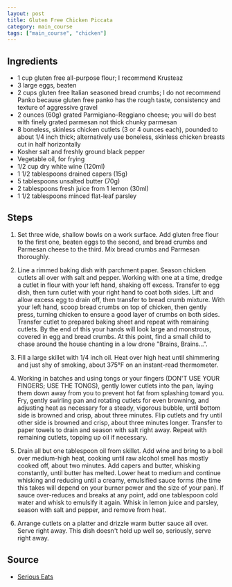 ```yaml
---
layout: post
title: Gluten Free Chicken Piccata
category: main_course
tags: ["main_course", "chicken"]
---
```

## Ingredients

* 1 cup gluten free all-purpose flour; I recommend Krusteaz
* 3 large eggs, beaten
* 2 cups gluten free Italian seasoned bread crumbs; I do not recommend Panko because gluten free panko has the rough taste, consistency and texture of aggressive gravel
* 2 ounces (60g) grated Parmigiano-Reggiano cheese; you will do best with finely grated parmesan not thick chunky parmesan
* 8 boneless, skinless chicken cutlets (3 or 4 ounces each), pounded to about 1/4 inch thick; alternatively use  boneless, skinless chicken breasts cut in half horizontally
* Kosher salt and freshly ground black pepper
* Vegetable oil, for frying
* 1/2 cup dry white wine (120ml)
* 1 1/2 tablespoons drained capers (15g)
* 5 tablespoons unsalted butter (70g)
* 2 tablespoons fresh juice from 1 lemon (30ml)
* 1 1/2 tablespoons minced flat-leaf parsley

## Steps

1.  Set three wide, shallow bowls on a work surface. Add gluten free flour to the first one, beaten eggs to the second, and bread crumbs and Parmesan cheese to the third. Mix bread crumbs and Parmesan thoroughly.

2.  Line a rimmed baking dish with parchment paper. Season chicken cutlets all over with salt and pepper. Working with one at a time, dredge a cutlet in flour with your left hand, shaking off excess. Transfer to egg dish, then turn cutlet with your right hand to coat both sides. Lift and allow excess egg to drain off, then transfer to bread crumb mixture. With your left hand, scoop bread crumbs on top of chicken, then gently press, turning chicken to ensure a good layer of crumbs on both sides. Transfer cutlet to prepared baking sheet and repeat with remaining cutlets.  By the end of this your hands will look large and monstrous, covered in egg and bread crumbs.  At this point, find a small child to chase around the house chanting in a low drone "Brains, Brains...".

3.  Fill a large skillet with 1/4 inch oil. Heat over high heat until shimmering and just shy of smoking, about 375°F on an instant-read thermometer.

4.  Working in batches and using tongs or your fingers (DON'T USE YOUR FINGERS; USE THE TONGS), gently lower cutlets into the pan, laying them down away from you to prevent hot fat from splashing toward you. Fry, gently swirling pan and rotating cutlets for even browning, and adjusting heat as necessary for a steady, vigorous bubble, until bottom side is browned and crisp, about three minutes. Flip cutlets and fry until other side is browned and crisp, about three minutes longer. Transfer to paper towels to drain and season with salt right away. Repeat with remaining cutlets, topping up oil if necessary.

5.  Drain all but one tablespoon oil from skillet. Add wine and bring to a boil over medium-high heat, cooking until raw alcohol smell has mostly cooked off, about two minutes. Add capers and butter, whisking constantly, until butter has melted. Lower heat to medium and continue whisking and reducing until a creamy, emulsified sauce forms (the time this takes will depend on your burner power and the size of your pan). If sauce over-reduces and breaks at any point, add one tablespoon cold water and whisk to emulsify it again. Whisk in lemon juice and parsley, season with salt and pepper, and remove from heat.

6.  Arrange cutlets on a platter and drizzle warm butter sauce all over. Serve right away.  This dish doesn't hold up well so, seriously, serve right away.

## Source

* [Serious Eats](https://www.seriouseats.com/recipes/2017/01/chicken-piccata-italian-fried-cutlet-recipe.html#recipe-wrapper)